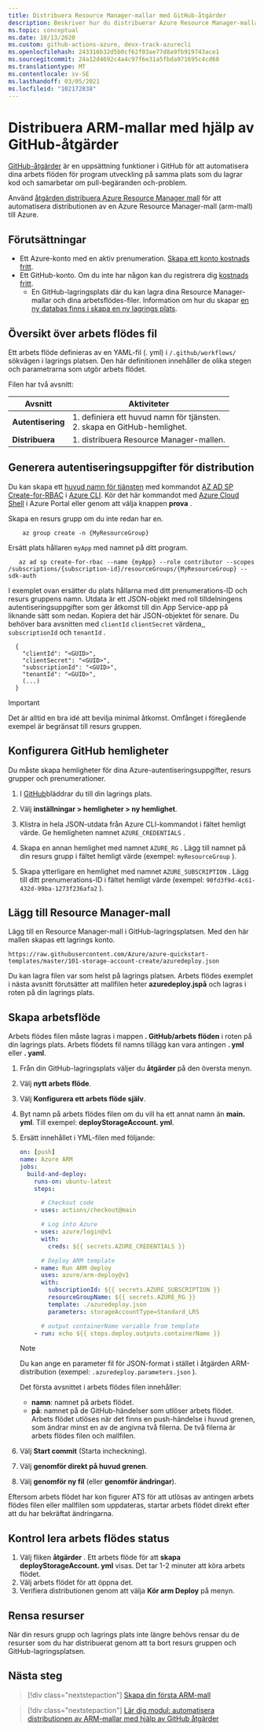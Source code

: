```yaml
---
title: Distribuera Resource Manager-mallar med GitHub-åtgärder
description: Beskriver hur du distribuerar Azure Resource Manager-mallar (ARM-mallar) med hjälp av GitHub-åtgärder.
ms.topic: conceptual
ms.date: 10/13/2020
ms.custom: github-actions-azure, devx-track-azurecli
ms.openlocfilehash: 243316b32d5b0cf62f03ae77d8a9fb919743ace1
ms.sourcegitcommit: 24a12d4692c4a4c97f6e31a5fbda971695c4cd68
ms.translationtype: MT
ms.contentlocale: sv-SE
ms.lasthandoff: 03/05/2021
ms.locfileid: "102172838"
---
```

# <a name="deploy-arm-templates-by-using-github-actions"></a>Distribuera ARM-mallar med hjälp av GitHub-åtgärder

[GitHub-åtgärder](https://docs.github.com/en/actions) är en uppsättning funktioner i GitHub för att automatisera dina arbets flöden för program utveckling på samma plats som du lagrar kod och samarbetar om pull-begäranden och-problem.

Använd [åtgärden distribuera Azure Resource Manager mall](https://github.com/marketplace/actions/deploy-azure-resource-manager-arm-template) för att automatisera distributionen av en Azure Resource Manager-mall (arm-mall) till Azure.

## <a name="prerequisites"></a>Förutsättningar

- Ett Azure-konto med en aktiv prenumeration. [Skapa ett konto kostnads fritt](https://azure.microsoft.com/free/?WT.mc_id=A261C142F).
- Ett GitHub-konto. Om du inte har någon kan du registrera dig [kostnads fritt](https://github.com/join).
    - En GitHub-lagringsplats där du kan lagra dina Resource Manager-mallar och dina arbetsflödes-filer. Information om hur du skapar [en ny databas finns i skapa en ny lagrings plats](https://docs.github.com/en/github/creating-cloning-and-archiving-repositories/creating-a-new-repository).


## <a name="workflow-file-overview"></a>Översikt över arbets flödes fil

Ett arbets flöde definieras av en YAML-fil (. yml) i `/.github/workflows/` sökvägen i lagrings platsen. Den här definitionen innehåller de olika stegen och parametrarna som utgör arbets flödet.

Filen har två avsnitt:

|Avsnitt  |Aktiviteter  |
|---------|---------|
|**Autentisering** | 1. definiera ett huvud namn för tjänsten. <br /> 2. skapa en GitHub-hemlighet. |
|**Distribuera** | 1. distribuera Resource Manager-mallen. |

## <a name="generate-deployment-credentials"></a>Generera autentiseringsuppgifter för distribution


Du kan skapa ett [huvud namn för tjänsten](../../active-directory/develop/app-objects-and-service-principals.md#service-principal-object) med kommandot [AZ AD SP Create-for-RBAC](/cli/azure/ad/sp#az-ad-sp-create-for-rbac) i [Azure CLI](/cli/azure/). Kör det här kommandot med [Azure Cloud Shell](https://shell.azure.com/) i Azure Portal eller genom att välja knappen **prova** .

Skapa en resurs grupp om du inte redan har en.

```azurecli-interactive
    az group create -n {MyResourceGroup}
```

Ersätt plats hållaren `myApp` med namnet på ditt program.

```azurecli-interactive
   az ad sp create-for-rbac --name {myApp} --role contributor --scopes /subscriptions/{subscription-id}/resourceGroups/{MyResourceGroup} --sdk-auth
```

I exemplet ovan ersätter du plats hållarna med ditt prenumerations-ID och resurs gruppens namn. Utdata är ett JSON-objekt med roll tilldelningens autentiseringsuppgifter som ger åtkomst till din App Service-app på liknande sätt som nedan. Kopiera det här JSON-objektet för senare. Du behöver bara avsnitten med `clientId` `clientSecret` värdena,, `subscriptionId` och `tenantId` .

```output
  {
    "clientId": "<GUID>",
    "clientSecret": "<GUID>",
    "subscriptionId": "<GUID>",
    "tenantId": "<GUID>",
    (...)
  }
```

> [!IMPORTANT]
> Det är alltid en bra idé att bevilja minimal åtkomst. Omfånget i föregående exempel är begränsat till resurs gruppen.



## <a name="configure-the-github-secrets"></a>Konfigurera GitHub hemligheter

Du måste skapa hemligheter för dina Azure-autentiseringsuppgifter, resurs grupper och prenumerationer.

1. I [GitHub](https://github.com/)bläddrar du till din lagrings plats.

1. Välj **inställningar > hemligheter > ny hemlighet**.

1. Klistra in hela JSON-utdata från Azure CLI-kommandot i fältet hemligt värde. Ge hemligheten namnet `AZURE_CREDENTIALS` .

1. Skapa en annan hemlighet med namnet `AZURE_RG` . Lägg till namnet på din resurs grupp i fältet hemligt värde (exempel: `myResourceGroup` ).

1. Skapa ytterligare en hemlighet med namnet `AZURE_SUBSCRIPTION` . Lägg till ditt prenumerations-ID i fältet hemligt värde (exempel: `90fd3f9d-4c61-432d-99ba-1273f236afa2` ).

## <a name="add-resource-manager-template"></a>Lägg till Resource Manager-mall

Lägg till en Resource Manager-mall i GitHub-lagringsplatsen. Med den här mallen skapas ett lagrings konto.

```url
https://raw.githubusercontent.com/Azure/azure-quickstart-templates/master/101-storage-account-create/azuredeploy.json
```

Du kan lagra filen var som helst på lagrings platsen. Arbets flödes exemplet i nästa avsnitt förutsätter att mallfilen heter **azuredeploy.jspå** och lagras i roten på din lagrings plats.

## <a name="create-workflow"></a>Skapa arbetsflöde

Arbets flödes filen måste lagras i mappen **. GitHub/arbets flöden** i roten på din lagrings plats. Arbets flödets fil namns tillägg kan vara antingen **. yml** eller **. yaml**.

1. Från din GitHub-lagringsplats väljer du **åtgärder** på den översta menyn.
1. Välj **nytt arbets flöde**.
1. Välj **Konfigurera ett arbets flöde själv**.
1. Byt namn på arbets flödes filen om du vill ha ett annat namn än **main. yml**. Till exempel: **deployStorageAccount. yml**.
1. Ersätt innehållet i YML-filen med följande:

    ```yml
    on: [push]
    name: Azure ARM
    jobs:
      build-and-deploy:
        runs-on: ubuntu-latest
        steps:

          # Checkout code
        - uses: actions/checkout@main

          # Log into Azure
        - uses: azure/login@v1
          with:
            creds: ${{ secrets.AZURE_CREDENTIALS }}

          # Deploy ARM template
        - name: Run ARM deploy
          uses: azure/arm-deploy@v1
          with:
            subscriptionId: ${{ secrets.AZURE_SUBSCRIPTION }}
            resourceGroupName: ${{ secrets.AZURE_RG }}
            template: ./azuredeploy.json
            parameters: storageAccountType=Standard_LRS

          # output containerName variable from template
        - run: echo ${{ steps.deploy.outputs.containerName }}
    ```
    > [!NOTE]
    > Du kan ange en parameter fil för JSON-format i stället i åtgärden ARM-distribution (exempel: `.azuredeploy.parameters.json` ).

    Det första avsnittet i arbets flödes filen innehåller:

    - **namn**: namnet på arbets flödet.
    - **på**: namnet på de GitHub-händelser som utlöser arbets flödet. Arbets flödet utlöses när det finns en push-händelse i huvud grenen, som ändrar minst en av de angivna två filerna. De två filerna är arbets flödes filen och mallfilen.

1. Välj **Start commit** (Starta incheckning).
1. Välj **genomför direkt på huvud grenen**.
1. Välj **genomför ny fil** (eller **genomför ändringar**).

Eftersom arbets flödet har kon figurer ATS för att utlösas av antingen arbets flödes filen eller mallfilen som uppdateras, startar arbets flödet direkt efter att du har bekräftat ändringarna.

## <a name="check-workflow-status"></a>Kontrol lera arbets flödes status

1. Välj fliken **åtgärder** . Ett arbets flöde för att **skapa deployStorageAccount. yml** visas. Det tar 1-2 minuter att köra arbets flödet.
1. Välj arbets flödet för att öppna det.
1. Verifiera distributionen genom att välja **Kör arm Deploy** på menyn.

## <a name="clean-up-resources"></a>Rensa resurser
När din resurs grupp och lagrings plats inte längre behövs rensar du de resurser som du har distribuerat genom att ta bort resurs gruppen och GitHub-lagringsplatsen.

## <a name="next-steps"></a>Nästa steg

> [!div class="nextstepaction"]
> [Skapa din första ARM-mall](./template-tutorial-create-first-template.md)

> [!div class="nextstepaction"]
> [Lär dig modul: automatisera distributionen av ARM-mallar med hjälp av GitHub åtgärder](/learn/modules/deploy-templates-command-line-github-actions/)
